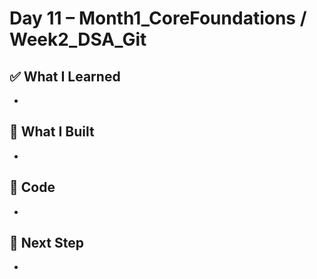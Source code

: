 # Day 11 – Month1_CoreFoundations / Week2_DSA_Git

## ✅ What I Learned
- 

## 🔨 What I Built
- 

## 📂 Code
- 

## 🎯 Next Step
- 
